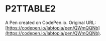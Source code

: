 # P2TTABLE2

A Pen created on CodePen.io. Original URL: [https://codepen.io/labtopia/pen/QWmQQNb](https://codepen.io/labtopia/pen/QWmQQNb).


